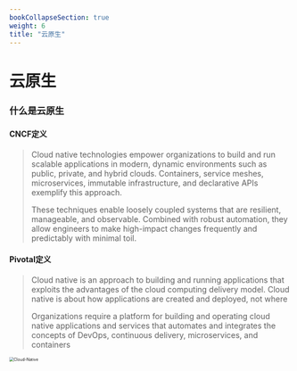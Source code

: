 ```yaml
---
bookCollapseSection: true
weight: 6
title: "云原生"
---
```


# 云原生

### 什么是云原生

#### CNCF定义

>Cloud native technologies empower organizations to build and run scalable applications in modern, dynamic environments such as public, private, and hybrid clouds. Containers, service meshes, microservices, immutable infrastructure, and declarative APIs exemplify this approach.
>
>These techniques enable loosely coupled systems that are resilient, manageable, and observable. Combined with robust automation, they allow engineers to make high-impact changes frequently and predictably with minimal toil.

#### Pivotal定义

> Cloud native is an approach to building and running applications that exploits the advantages of the cloud computing delivery model. Cloud native is about how applications are created and deployed, not where
>
> Organizations require a platform for building and operating cloud native applications and services that automates and integrates the concepts of DevOps, continuous delivery, microservices, and containers

<img src="https://d1fto35gcfffzn.cloudfront.net/images/topics/cloudnative/diagram-cloud-native.png" alt="Cloud-Native" style="zoom:50%;" />



